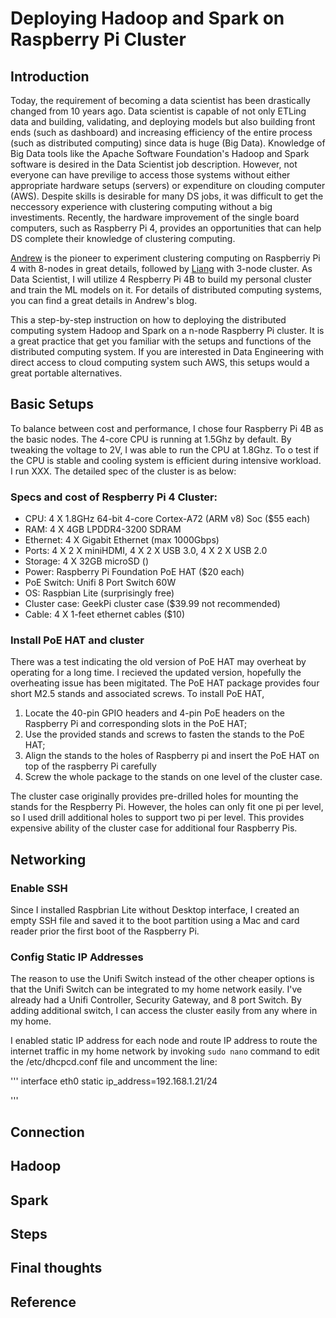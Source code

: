 # Deploying Hadoop and Spark on Raspberry Pi Cluster

## Introduction
Today, the requirement of becoming a data scientist has been drastically changed from 10 years ago. Data scientist is capable of not only ETLing data and building, validating, and deploying models but also building front ends (such as dashboard) and increasing efficiency of the entire process (such as distributed computing) since data is huge (Big Data). Knowledge of Big Data tools like the Apache Software Foundation's Hadoop and Spark software is desired in the Data Scientist job description.
However, not everyone can have previlige to access those systems without either appropriate hardware setups (servers) or expenditure on clouding computer (AWS). Despite skills is desirable for many DS jobs, it was difficult to get the neccessory experience with clustering computing without a big investiments. Recently, the hardware improvement of the single board computers, such as Raspberry Pi 4, provides an opportunities that can help DS complete their knowledge of clustering computing.

[Andrew](https://dev.to/awwsmm/building-a-raspberry-pi-hadoop-spark-cluster-8b2) is the pioneer to experiment clustering computing on Raspberriy Pi 4 with 8-nodes in great details, followed by [Liang](https://medium.com/analytics-vidhya/build-raspberry-pi-hadoop-spark-cluster-from-scratch-c2fa056138e0) with 3-node cluster. As Data Scientist, I will utilize 4 Respberry Pi 4B to build my personal cluster and train the ML models on it. For details of distributed computing systems, you can find a great details in Andrew's blog.

This a step-by-step instruction on how to deploying the distributed computing system Hadoop and Spark on a n-node Raspberry Pi cluster. It is a great practice that get you familiar with the setups and functions of the distributed computing system. If you are interested in Data Engineering with direct access to cloud computing system such AWS, this setups would a great portable alternatives.

## Basic Setups
To balance between cost and performance, I chose four Raspberry Pi 4B as the basic nodes. The 4-core CPU is running at 1.5Ghz by default. By tweaking the voltage to 2V, I was able to run the CPU at 1.8Ghz. To o test if the CPU is stable and cooling system is efficient during intensive workload. I run XXX. The detailed spec of the cluster is as below:

### Specs and cost of Respberry Pi 4 Cluster:
  * CPU: 4 X 1.8GHz 64-bit 4-core Cortex-A72 (ARM v8) Soc ($55 each)
  * RAM: 4 X 4GB LPDDR4-3200 SDRAM
  * Ethernet: 4 X Gigabit Ethernet (max 1000Gbps)
  * Ports:  4 X 2 X miniHDMI, 4 X 2 X USB 3.0, 4 X 2 X USB 2.0
  * Storage: 4 X 32GB microSD ()
  * Power: Raspberry Pi Foundation PoE HAT ($20 each)
  * PoE Switch: Unifi 8 Port Switch 60W
  * OS: Raspbian Lite (surprisingly free)
  * Cluster case: GeekPi cluster case ($39.99 not recommended)
  * Cable: 4 X 1-feet ethernet cables ($10)

### Install PoE HAT and cluster
There was a test indicating the old version of PoE HAT may overheat by operating for a long time. I recieved the updated version, hopefully the overheating issue has been migitated.
The PoE HAT package provides four short M2.5 stands and associated screws. To install PoE HAT,
  1. Locate the 40-pin GPIO headers and 4-pin PoE headers on the Raspberry Pi and corresponding slots in the PoE HAT;
  2. Use the provided stands and screws to fasten the stands to the PoE HAT;
  3. Align the stands to the holes of Raspberry pi and insert the PoE HAT on top of the raspberry Pi carefully
  4. Screw the whole package to the stands on one level of the cluster case.

The cluster case originally provides pre-drilled holes for mounting the stands for the Respberry Pi. However, the holes can only fit one pi per level, so I used drill additional holes to support two pi per level. This provides expensive ability of the cluster case for additional four Raspberry Pis.

## Networking
### Enable SSH
Since I installed Raspbrian Lite without Desktop interface, I created an empty SSH file and saved it to the boot partition using a Mac and card reader prior the first boot of the Raspberry Pi.

### Config Static IP Addresses
The reason to use the Unifi Switch instead of the other cheaper options is that the Unifi Switch can be integrated to my home network easily. I've already had a Unifi Controller, Security Gateway, and 8 port Switch. By adding additional switch, I can access the cluster easily from any where in my home.

I enabled static IP address for each node and route IP address to route the internet traffic in my home network by invoking `sudo nano` command to edit the /etc/dhcpcd.conf file and uncomment the line:

'''
interface eth0
static ip_address=192.168.1.21/24

'''
## Connection

## Hadoop

## Spark

## Steps

## Final thoughts

## Reference
